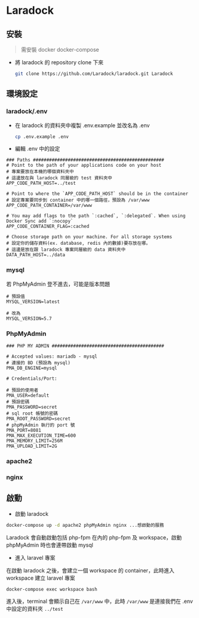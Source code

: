 # Laradock

## 安裝

> 需安裝
> docker
> docker-compose

- 將 laradock 的 repository clone 下來

  ```bash
  git clone https://github.com/Laradock/laradock.git Laradock
  ```

## 環境設定

### laradock/.env

- 在 laradock 的資料夾中複製 .env.example 並改名為 .env

  ```bash
  cp .env.example .env
  ```

- 編輯 .env 中的設定

```vim
### Paths #################################################
# Point to the path of your applications code on your host
# 專案要放在本機的哪個資料夾中
# 這邊放在與 laradock 同層級的 test 資料夾中
APP_CODE_PATH_HOST=../test

# Point to where the `APP_CODE_PATH_HOST` should be in the container
# 設定專案要同步到 container 中的哪一個路徑，預設為 /var/www
APP_CODE_PATH_CONTAINER=/var/www

# You may add flags to the path `:cached`, `:delegated`. When using Docker Sync add `:nocopy`
APP_CODE_CONTAINER_FLAG=:cached

# Choose storage path on your machine. For all storage systems
# 設定你的儲存資料(ex. database, redis 內的數據)要存放在哪。
# 這邊是放在跟 laradock 專案同層級的 data 資料夾中
DATA_PATH_HOST=../data
```

### mysql

若 PhpMyAdmin 登不進去，可能是版本問題

```vim
# 預設值
MYSQL_VERSION=latest

# 改為
MYSQL_VERSION=5.7
```

### PhpMyAdmin

```vim
### PHP MY ADMIN ##########################################

# Accepted values: mariadb - mysql
# 連接的 BD (預設為 mysql)
PMA_DB_ENGINE=mysql

# Credentials/Port:

# 預設的使用者
PMA_USER=default
# 預設密碼
PMA_PASSWORD=secret
# sql root 帳號的密碼
PMA_ROOT_PASSWORD=secret
# phpMyAdmin 執行的 port 號
PMA_PORT=8081
PMA_MAX_EXECUTION_TIME=600
PMA_MEMORY_LIMIT=256M
PMA_UPLOAD_LIMIT=2G
```

### apache2

### nginx

## 啟動

- 啟動 laradock

```bash
docker-compose up -d apache2 phpMyAdmin nginx ...想啟動的服務
```

Laradock 會自動啟動包括 php-fpm 在內的 php-fpm 及 workspace，啟動 phpMyAdmin 時也會連帶啟動 mysql

- 進入 laravel 專案

在啟動 laradock 之後，會建立一個 workspace 的 container，此時進入 workspace 建立 laravel 專案

```bash
docker-compose exec workspace bash
```

進入後，terminal 會顯示自己在 `/var/www` 中，此時 `/var/www` 是連接我們在 .env 中設定的資料夾 `../test`
